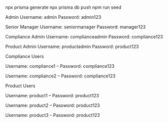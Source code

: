  npx prisma generate
 npx prisma db push
 npm run seed


Admin
Username: admin
Password: admin123

Senior Manager
Username: seniormanager
Password: manager123

Compliance Admin
Username: complianceadmin
Password: compliance123

Product Admin
Username: productadmin
Password: product123

Compliance Users

Username: compliance1 – Password: compliance123

Username: compliance2 – Password: compliance123

Product Users

Username: product1 – Password: product123

Username: product2 – Password: product123

Username: product3 – Password: product123
